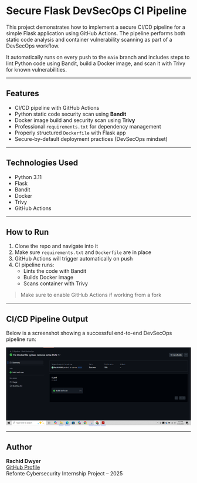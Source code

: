 # Secure Flask DevSecOps CI Pipeline

This project demonstrates how to implement a secure CI/CD pipeline for a simple Flask application using GitHub Actions. The pipeline performs both static code analysis and container vulnerability scanning as part of a DevSecOps workflow.

It automatically runs on every push to the `main` branch and includes steps to lint Python code using Bandit, build a Docker image, and scan it with Trivy for known vulnerabilities.

---

##  Features

- CI/CD pipeline with GitHub Actions
- Python static code security scan using **Bandit**
- Docker image build and security scan using **Trivy**
- Professional `requirements.txt` for dependency management
- Properly structured `Dockerfile` with Flask app
- Secure-by-default deployment practices (DevSecOps mindset)

---

##  Technologies Used

- Python 3.11  
- Flask  
- Bandit  
- Docker  
- Trivy  
- GitHub Actions

---

##  How to Run

1. Clone the repo and navigate into it  
2. Make sure `requirements.txt` and `Dockerfile` are in place  
3. GitHub Actions will trigger automatically on push  
4. CI pipeline runs:  
   -  Lints the code with Bandit  
   -  Builds Docker image  
   -  Scans container with Trivy  

> Make sure to enable GitHub Actions if working from a fork

---

##  CI/CD Pipeline Output

Below is a screenshot showing a successful end-to-end DevSecOps pipeline run:

![CI/CD Pipeline Success](success.PNG)

---

##  Author

**Rachid Dwyer**  
[GitHub Profile](https://github.com/Rachid1026)  
Refonte Cybersecurity Internship Project – 2025
